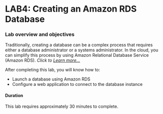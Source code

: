 #   LAB4: Creating an Amazon RDS Database

### Lab overview and objectives
Traditionally, creating a database can be a complex process that requires either a database administrator or a systems administrator. In the cloud, you can simplify this process by using Amazon Relational Database Service (Amazon RDS). _Click to [Learn more...](https://awseducate.instructure.com/courses/768/assignments/3156)_

After completing this lab, you will know how to:

+   Launch a database using Amazon RDS 
+   Configure a web application to connect to the database instance

####   Duration
This lab requires approximately  30 minutes  to complete. 
